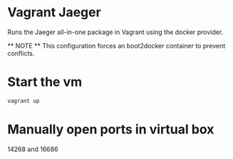 # Vagrant Jaeger
Runs the Jaeger all-in-one package in Vagrant using the docker provider.

** NOTE **  This configuration forces an boot2docker container to prevent conflicts.

# Start the vm
```bash
vagrant up
```

# Manually open ports in virtual box
14268 and 16686